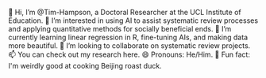 👋 Hi, I’m @Tim-Hampson, a Doctoral Researcher at the UCL Institute of Education.
👀 I’m interested in using AI to assist systematic review processes and applying quantitative methods for socially beneficial ends.
🌱 I’m currently learning linear regression in R, fine-tuning AIs, and making data more beautiful.
💞️ I’m looking to collaborate on systematic review projects.
📫 You can check out my research here.
😄 Pronouns: He/Him.
🦆 Fun fact: I'm weirdly good at cooking Beijing roast duck.
